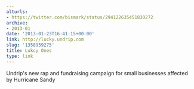 ```yaml
---
alturls:
- https://twitter.com/bismark/status/294122635451830272
archive:
- 2013-01
date: '2013-01-23T16:41:15+00:00'
link: http://lucky.undrip.com
slug: '1358959275'
title: Lukcy Ones
type: link
---
```


Undrip's new rap and fundraising campaign for small businesses affected by Hurricane Sandy

